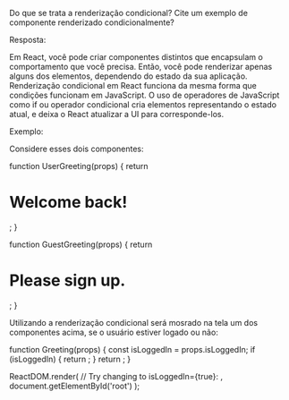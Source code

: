Do que se trata a renderização condicional? Cite um exemplo de componente renderizado condicionalmente?

Resposta:

Em React, você pode criar componentes distintos que encapsulam o comportamento que você precisa. Então, você pode renderizar apenas alguns dos elementos, dependendo do estado da sua aplicação.
Renderização condicional em React funciona da mesma forma que condições funcionam em JavaScript. O uso de operadores de JavaScript como if ou operador condicional cria elementos representando o estado atual, e deixa o React atualizar a UI para corresponde-los.

Exemplo:

Considere esses dois componentes:

function UserGreeting(props) {
  return <h1>Welcome back!</h1>;
}

function GuestGreeting(props) {
  return <h1>Please sign up.</h1>;
}

Utilizando a renderização condicional será mosrado na tela um dos componentes acima, se o usuário estiver logado ou não:

function Greeting(props) {
  const isLoggedIn = props.isLoggedIn;
  if (isLoggedIn) {
    return <UserGreeting />;
  }
  return <GuestGreeting />;
}

ReactDOM.render(
  // Try changing to isLoggedIn={true}:
  <Greeting isLoggedIn={false} />,
  document.getElementById('root')
);
